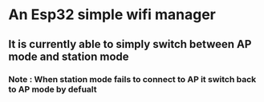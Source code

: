 # An Esp32 simple wifi manager

## It is currently able to simply switch between AP mode and station mode

### Note : When station mode fails to connect to AP it switch back to AP mode by defualt
